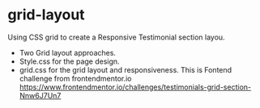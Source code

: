 # grid-layout
Using CSS grid to create a Responsive Testimonial section layou.
* Two Grid layout approaches. 
* Style.css for the page design.
* grid.css for the grid layout and responsiveness.
This is Fontend challenge from frontendmentor.io https://www.frontendmentor.io/challenges/testimonials-grid-section-Nnw6J7Un7
